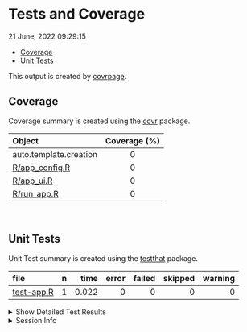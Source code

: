 Tests and Coverage
================
21 June, 2022 09:29:15

-   [Coverage](#coverage)
-   [Unit Tests](#unit-tests)

This output is created by
[covrpage](https://github.com/yonicd/covrpage).

## Coverage

Coverage summary is created using the
[covr](https://github.com/r-lib/covr) package.

| Object                              | Coverage (%) |
|:------------------------------------|:------------:|
| auto.template.creation              |      0       |
| [R/app_config.R](../R/app_config.R) |      0       |
| [R/app_ui.R](../R/app_ui.R)         |      0       |
| [R/run_app.R](../R/run_app.R)       |      0       |

<br>

## Unit Tests

Unit Test summary is created using the
[testthat](https://github.com/r-lib/testthat) package.

| file                              |   n |  time | error | failed | skipped | warning |
|:----------------------------------|----:|------:|------:|-------:|--------:|--------:|
| [test-app.R](testthat/test-app.R) |   1 | 0.022 |     0 |      0 |       0 |       0 |

<details closed>
<summary>
Show Detailed Test Results
</summary>

| file                                 | context | test                 | status |   n |  time |
|:-------------------------------------|:--------|:---------------------|:-------|----:|------:|
| [test-app.R](testthat/test-app.R#L2) | app     | multiplication works | PASS   |   1 | 0.022 |

</details>
<details>
<summary>
Session Info
</summary>

| Field    | Value                        |
|:---------|:-----------------------------|
| Version  | R version 4.2.0 (2022-04-22) |
| Platform | x86_64-pc-linux-gnu (64-bit) |
| Running  | Arch Linux                   |
| Language | en_US                        |
| Timezone | Europe/Stockholm             |

| Package  | Version |
|:---------|:--------|
| testthat | 3.1.4   |
| covr     | 3.5.1   |
| covrpage | 0.1     |

</details>
<!--- Final Status : pass --->
